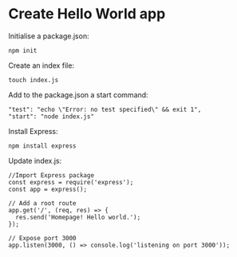 # Create Hello World app
Initialise a package.json:
```
npm init
```
Create an index file:
```
touch index.js
```
Add to the package.json a start command:
```
"test": "echo \"Error: no test specified\" && exit 1",
"start": "node index.js"
```
Install Express:
```
npm install express
```
Update index.js:
```
//Import Express package
const express = require('express');
const app = express();

// Add a root route
app.get('/', (req, res) => {
  res.send('Homepage! Hello world.');
});

// Expose port 3000
app.listen(3000, () => console.log('listening on port 3000'));
```
